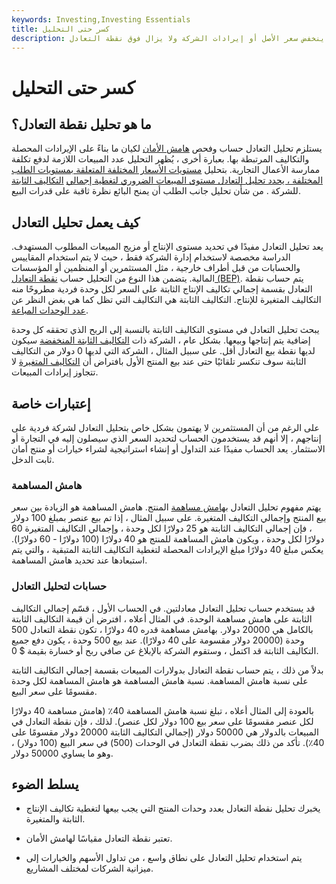 ```yaml
---
keywords: Investing,Investing Essentials
title: كسر حتى التحليل
description: يحسب تحليل التعادل هامش الأمان حيث يمكن أن ينخفض سعر الأصل أو إيرادات الشركة ولا يزال فوق نقطة التعادل.
---
```


# كسر حتى التحليل
## ما هو تحليل نقطة التعادل؟

يستلزم تحليل التعادل حساب وفحص [هامش الأمان](/marginofsafety) لكيان ما بناءً على الإيرادات المحصلة والتكاليف المرتبطة بها. بعبارة أخرى ، يُظهر التحليل عدد المبيعات اللازمة لدفع تكلفة ممارسة الأعمال التجارية. بتحليل [مستويات الأسعار المختلفة المتعلقة بمستويات الطلب المختلفة ، يحدد تحليل التعادل مستوى المبيعات الضروري لتغطية إجمالي](/price_level) [التكاليف الثابتة](/fixedcost) للشركة . من شأن تحليل جانب الطلب أن يمنح البائع نظرة ثاقبة على قدرات البيع.

## كيف يعمل تحليل التعادل

يعد تحليل التعادل مفيدًا في تحديد مستوى الإنتاج أو مزيج المبيعات المطلوب المستهدف. الدراسة مخصصة لاستخدام إدارة الشركة فقط ، حيث لا يتم استخدام المقاييس والحسابات من قبل أطراف خارجية ، مثل المستثمرين أو المنظمين أو المؤسسات المالية. يتضمن هذا النوع من التحليل حساب [نقطة التعادل (BEP)](/breakevenpoint). يتم حساب نقطة التعادل بقسمة إجمالي تكاليف الإنتاج الثابتة على السعر لكل وحدة فردية مطروحًا منه التكاليف المتغيرة للإنتاج. التكاليف الثابتة هي التكاليف التي تظل كما هي بغض النظر عن [عدد الوحدات المباعة](/unitsales).

يبحث تحليل التعادل في مستوى التكاليف الثابتة بالنسبة إلى الربح الذي تحققه كل وحدة إضافية يتم إنتاجها وبيعها. بشكل عام ، الشركة ذات [التكاليف الثابتة المنخفضة](/fixedcost) سيكون لديها نقطة بيع التعادل أقل. على سبيل المثال ، الشركة التي لديها 0 دولار من التكاليف الثابتة سوف تنكسر تلقائيًا حتى عند بيع المنتج الأول بافتراض أن [التكاليف المتغيرة](/variablecost) لا تتجاوز إيرادات المبيعات.

## إعتبارات خاصة

على الرغم من أن المستثمرين لا يهتمون بشكل خاص بتحليل التعادل لشركة فردية على إنتاجهم ، إلا أنهم قد يستخدمون الحساب لتحديد السعر الذي سيصلون إليه في التجارة أو الاستثمار. يعد الحساب مفيدًا عند التداول أو إنشاء استراتيجية لشراء خيارات أو منتج أمان ثابت الدخل.

### هامش المساهمة

يهتم مفهوم تحليل التعادل [بهامش مساهمة](/contributionmargin) المنتج. هامش المساهمة هو الزيادة بين سعر بيع المنتج وإجمالي التكاليف المتغيرة. على سبيل المثال ، إذا تم بيع عنصر بمبلغ 100 دولار ، فإن إجمالي التكاليف الثابتة هو 25 دولارًا لكل وحدة ، وإجمالي التكاليف المتغيرة 60 دولارًا لكل وحدة ، ويكون هامش المساهمة للمنتج هو 40 دولارًا (100 دولارًا - 60 دولارًا). يعكس مبلغ 40 دولارًا مبلغ الإيرادات المحصلة لتغطية التكاليف الثابتة المتبقية ، والتي يتم استبعادها عند تحديد هامش المساهمة.

### حسابات لتحليل التعادل

قد يستخدم حساب تحليل التعادل معادلتين. في الحساب الأول ، قسّم إجمالي التكاليف الثابتة على هامش مساهمة الوحدة. في المثال أعلاه ، افترض أن قيمة التكاليف الثابتة بالكامل هي 20000 دولار. بهامش مساهمة قدره 40 دولارًا ، تكون نقطة التعادل 500 وحدة (20000 دولار مقسومة على 40 دولارًا). عند بيع 500 وحدة ، يكون دفع جميع التكاليف الثابتة قد اكتمل ، وستقوم الشركة بالإبلاغ عن صافي ربح أو خسارة بقيمة $ 0.

بدلاً من ذلك ، يتم حساب نقطة التعادل بدولارات المبيعات بقسمة إجمالي التكاليف الثابتة على نسبة هامش المساهمة. نسبة هامش المساهمة هو هامش المساهمة لكل وحدة مقسومًا على سعر البيع.

بالعودة إلى المثال أعلاه ، تبلغ نسبة هامش المساهمة 40٪ (هامش مساهمة 40 دولارًا لكل عنصر مقسومًا على سعر بيع 100 دولار لكل عنصر). لذلك ، فإن نقطة التعادل في المبيعات بالدولار هي 50000 دولار (إجمالي التكاليف الثابتة 20000 دولار مقسومًا على 40٪). تأكد من ذلك بضرب نقطة التعادل في الوحدات (500) في سعر البيع (100 دولار) ، وهو ما يساوي 50000 دولار.

## يسلط الضوء

- يخبرك تحليل نقطة التعادل بعدد وحدات المنتج التي يجب بيعها لتغطية تكاليف الإنتاج الثابتة والمتغيرة.

- تعتبر نقطة التعادل مقياسًا لهامش الأمان.

- يتم استخدام تحليل التعادل على نطاق واسع ، من تداول الأسهم والخيارات إلى ميزانية الشركات لمختلف المشاريع.

